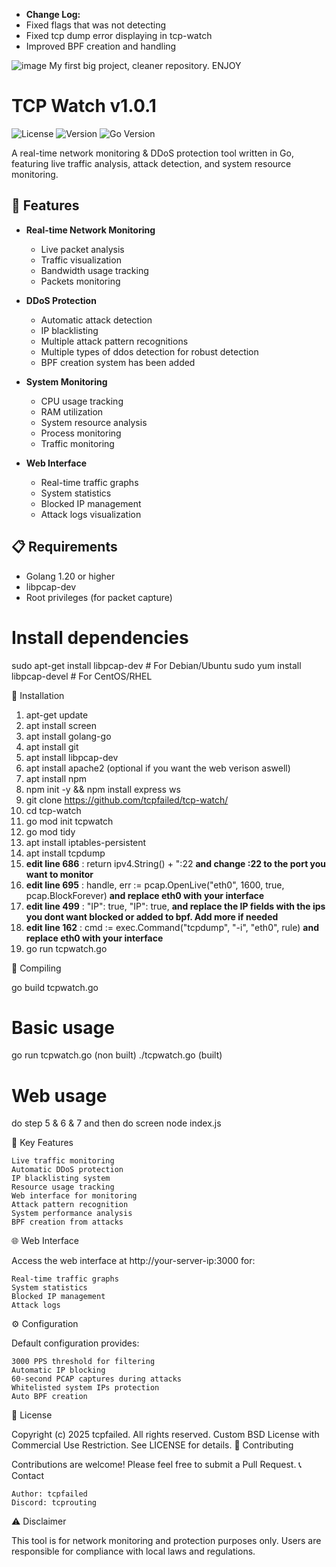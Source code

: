 - **Change Log:**
- Fixed flags that was not detecting
- Fixed tcp dump error displaying in tcp-watch
- Improved BPF creation and handling

![image](https://github.com/user-attachments/assets/8558b1ac-2f20-48d8-b2b8-469db8d09562)
My first big project, cleaner repository. ENJOY
# TCP Watch v1.0.1
![License](https://img.shields.io/badge/license-Custom%20BSD-blue)
![Version](https://img.shields.io/badge/version-1.0.1-green)
![Go Version](https://img.shields.io/badge/Go-1.20+-00ADD8)

A real-time network monitoring & DDoS protection tool written in Go, featuring live traffic analysis, attack detection, and system resource monitoring.

## 🚀 Features

- **Real-time Network Monitoring**
  - Live packet analysis
  - Traffic visualization
  - Bandwidth usage tracking
  - Packets monitoring

- **DDoS Protection**
  - Automatic attack detection
  - IP blacklisting
  - Multiple attack pattern recognitions
  - Multiple types of ddos detection for robust detection
  - BPF creation system has been added

- **System Monitoring**
  - CPU usage tracking
  - RAM utilization
  - System resource analysis
  - Process monitoring
  - Traffic monitoring

- **Web Interface**
  - Real-time traffic graphs
  - System statistics
  - Blocked IP management
  - Attack logs visualization

## 📋 Requirements

- Golang 1.20 or higher
- libpcap-dev
- Root privileges (for packet capture)

# Install dependencies
sudo apt-get install libpcap-dev  # For Debian/Ubuntu
sudo yum install libpcap-devel    # For CentOS/RHEL

🔧 Installation

1. apt-get update
2. apt install screen
3. apt install golang-go
4. apt install git
5. apt install libpcap-dev
6. apt install apache2 (optional if you want the web verison aswell)
7. apt install npm
8. npm init -y && npm install express ws
9. git clone https://github.com/tcpfailed/tcp-watch/
10. cd tcp-watch
11. go mod init tcpwatch
12. go mod tidy
13. apt install iptables-persistent
14. apt install tcpdump
15. **edit line 686** : return ipv4.String() + ":22 **and change :22 to the port you want to monitor**
16. **edit line 695** : handle, err := pcap.OpenLive("eth0", 1600, true, pcap.BlockForever) **and replace eth0 with your interface**
17. **edit line 499** : "IP": true, "IP":  true, **and replace the IP fields with the ips you dont want blocked or added to bpf. Add more if needed**
18. **edit line 162** : cmd := exec.Command("tcpdump", "-i", "eth0", rule) **and replace eth0 with your interface**
19. go run tcpwatch.go

🔧 Compiling

go build tcpwatch.go

# Basic usage
go run tcpwatch.go (non built)
./tcpwatch.go (built)

# Web usage
do step 5 & 6 & 7 and then do screen node index.js


🎯 Key Features

    Live traffic monitoring
    Automatic DDoS protection
    IP blacklisting system
    Resource usage tracking
    Web interface for monitoring
    Attack pattern recognition
    System performance analysis
    BPF creation from attacks

🌐 Web Interface

Access the web interface at http://your-server-ip:3000 for:

    Real-time traffic graphs
    System statistics
    Blocked IP management
    Attack logs

⚙️ Configuration

Default configuration provides:

    3000 PPS threshold for filtering
    Automatic IP blocking
    60-second PCAP captures during attacks
    Whitelisted system IPs protection
    Auto BPF creation

📝 License

Copyright (c) 2025 tcpfailed. All rights reserved.
Custom BSD License with Commercial Use Restriction.
See LICENSE for details.
🤝 Contributing

Contributions are welcome! Please feel free to submit a Pull Request.
📞 Contact

    Author: tcpfailed
    Discord: tcprouting

⚠️ Disclaimer

This tool is for network monitoring and protection purposes only. Users are responsible for compliance with local laws and regulations.
